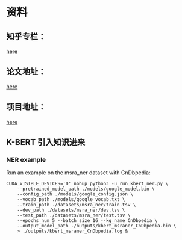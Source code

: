 # 资料
## 知乎专栏：

[here](https://zhuanlan.zhihu.com/p/101302240)

## 论文地址：

[here](https://arxiv.org/abs/1909.07606v1)

## 项目地址：

[here](https://github.com/autoliuweijie/K-BERT)

## K-BERT 引入知识进来

### NER example

Run an example on the msra_ner dataset with CnDbpedia:

```
CUDA_VISIBLE_DEVICES='0' nohup python3 -u run_kbert_ner.py \
    --pretrained_model_path ./models/google_model.bin \
    --config_path ./models/google_config.json \
    --vocab_path ./models/google_vocab.txt \
    --train_path ./datasets/msra_ner/train.tsv \
    --dev_path ./datasets/msra_ner/dev.tsv \
    --test_path ./datasets/msra_ner/test.tsv \
    --epochs_num 5 --batch_size 16 --kg_name CnDbpedia \
    --output_model_path ./outputs/kbert_msraner_CnDbpedia.bin \
    > ./outputs/kbert_msraner_CnDbpedia.log &
```